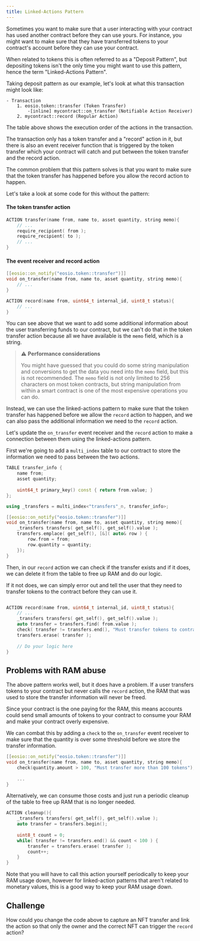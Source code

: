 ```yaml
---
title: Linked-Actions Pattern 
---
```


Sometimes you want to make sure that a user interacting with your contract has used another
contract before they can use yours. For instance, you might want to make sure that they have
transferred tokens to your contract's account before they can use your contract.

When related to tokens this is often referred to as a "Deposit Pattern", but depositing tokens
isn't the only time you might want to use this pattern, hence the term "Linked-Actions Pattern".

Taking deposit pattern as our example, let's look at what this transaction might look like:
```
- Transaction
    1. eosio.token::transfer (Token Transfer) 
        -[inline] mycontract::on_transfer (Notifiable Action Receiver) 
    2. mycontract::record (Regular Action)
```

The table above shows the execution order of the actions in the transaction.

The transaction only has a token transfer and a "record" action in it, but there is
also an event receiver function that is triggered by the token transfer which your
contract will catch and put between the token transfer and the record action.

The common problem that this pattern solves is that you want to make sure that the
token transfer has happened before you allow the record action to happen. 

Let's take a look at some code for this without the pattern:


#### The token transfer action
```c++
ACTION transfer(name from, name to, asset quantity, string memo){
    // ...
    require_recipient( from );
    require_recipient( to );
    // ...
}
```

#### The event receiver and record action
```c++
[[eosio::on_notify("eosio.token::transfer")]]
void on_transfer(name from, name to, asset quantity, string memo){
    // ...
}

ACTION record(name from, uint64_t internal_id, uint8_t status){
    // ...
}
```

You can see above that we want to add some additional information about the user transferring funds
to our contract, but we can't do that in the token transfer action because all we have available is 
the `memo` field, which is a string.

> ⚠ **Performance considerations**
> 
> You might have guessed that you could do some string manipulation and conversions to get the data
> you need into the `memo` field, but this is not recommended. The `memo` field is not only limited to 256
> characters on most token contracts, but string manipulation from within a smart contract is one of 
> the most expensive operations you can do.

Instead, we can use the linked-actions pattern to make sure that the token transfer has happened
before we allow the `record` action to happen, and we can also pass the additional information we need
to the `record` action.

Let's update the `on_transfer` event receiver and the `record` action to make a connection between them
using the linked-actions pattern.


First we're going to add a `multi_index` table to our contract to store the information we need to pass
between the two actions.

```c++
TABLE transfer_info {
    name from;
    asset quantity;
    
    uint64_t primary_key() const { return from.value; }
};

using _transfers = multi_index<"transfers"_n, transfer_info>;

[[eosio::on_notify("eosio.token::transfer")]]
void on_transfer(name from, name to, asset quantity, string memo){
    _transfers transfers( get_self(), get_self().value );
    transfers.emplace( get_self(), [&]( auto& row ) {
        row.from = from;
        row.quantity = quantity;
    });
}
```

Then, in our `record` action we can check if the transfer exists and if it does, we can
delete it from the table to free up RAM and do our logic.

If it not does, we can simply error out and tell the user that they need to transfer tokens
to the contract before they can use it.


```cpp

ACTION record(name from, uint64_t internal_id, uint8_t status){
    // ...
    _transfers transfers( get_self(), get_self().value );
    auto transfer = transfers.find( from.value );
    check( transfer != transfers.end(), "Must transfer tokens to contract before using it" );
    transfers.erase( transfer );
    
    // Do your logic here
}
```

## Problems with RAM abuse

The above pattern works well, but it does have a problem. If a user transfers tokens to your contract
but never calls the `record` action, the RAM that was used to store the transfer information will never
be freed.

Since your contract is the one paying for the RAM, this means accounts could send small amounts of tokens
to your contract to consume your RAM and make your contract overly expensive.

We can combat this by adding a `check` to the `on_transfer` event receiver to make sure that the quantity
is over some threshold before we store the transfer information.

```cpp
[[eosio::on_notify("eosio.token::transfer")]]
void on_transfer(name from, name to, asset quantity, string memo){
    check(quantity.amount > 100, "Must transfer more than 100 tokens");
    
    ...    
}
```

Alternatively, we can consume those costs and just run a periodic cleanup of the table to free up RAM
that is no longer needed.

```cpp
ACTION cleanup(){
    _transfers transfers( get_self(), get_self().value );
    auto transfer = transfers.begin();
    
    uint8_t count = 0;
    while( transfer != transfers.end() && count < 100 ) {
        transfer = transfers.erase( transfer );
        count++;
    }
}
```

Note that you will have to call this action yourself periodically to keep your RAM usage down,
however for linked-action patterns that aren't related to monetary values, this is a good
way to keep your RAM usage down.

## Challenge

How could you change the code above to capture an NFT transfer and link the action so that
only the owner and the correct NFT can trigger the `record` action?


